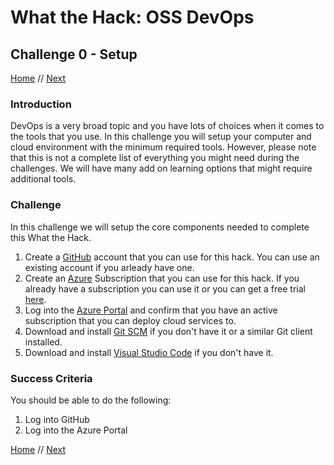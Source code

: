 # What the Hack: OSS DevOps 

## Challenge 0 - Setup
[Home](../../readme.md) // [Next](challenge01.md)

### Introduction

DevOps is a very broad topic and you have lots of choices when it comes to the tools that you use. In this challenge you will setup your computer and cloud environment with the minimum required tools. However, please note that this is not a complete list of everything you might need during the challenges. We will have many add on learning options that might require additional tools. 

### Challenge

In this challenge we will setup the core components needed to complete this What the Hack.

1. Create a [GitHub](https://github.com) account that you can use for this hack. You can use an existing account if you arleady have one.
2. Create an [Azure](https://azure.microsoft.com/) Subscription that you can use for this hack. If you already have a subscription you can use it or you can get a free trial [here](https://azure.microsoft.com/free/).
3. Log into the [Azure Portal](https://portal.azure.com) and confirm that you have an active subscription that you can deploy cloud services to.
4. Download and install [Git SCM](https://git-scm.com/download) if you don't have it or a similar Git client installed.
5. Download and install [Visual Studio Code](https://code.visualstudio.com) if you don't have it.
   

### Success Criteria

You should be able to do the following:
1. Log into GitHub
2. Log into the Azure Portal
   
[Home](../../readme.md) // [Next](challenge01.md)